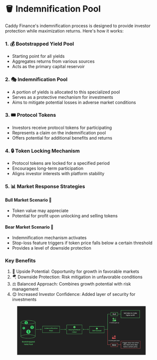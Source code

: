 # 🪣 Indemnification Pool

Caddy Finance's indemnification process is designed to provide investor protection while maximization returns. Here's how it works:

### 1. 💰 Bootstrapped Yield Pool

* Starting point for all yields
* Aggregates returns from various sources
* Acts as the primary capital reservoir

### 2. 🎭 Indemnification Pool

* A portion of yields is allocated to this specialized pool
* Serves as a protective mechanism for investments
* Aims to mitigate potential losses in adverse market conditions

### 3. 🎟️ Protocol Tokens

* Investors receive protocol tokens for participating
* Represents a claim on the indemnification pool
* Offers potential for additional benefits and returns

### 4. 🔒 Token Locking Mechanism

* Protocol tokens are locked for a specified period
* Encourages long-term participation
* Aligns investor interests with platform stability

### 5. 📊 Market Response Strategies

#### Bull Market Scenario 🐂

* Token value may appreciate
* Potential for profit upon unlocking and selling tokens

#### Bear Market Scenario 🐻

* Indemnification mechanism activates
* Stop-loss feature triggers if token price falls below a certain threshold
* Provides a level of downside protection

### Key Benefits

1. 🚀 Upside Potential: Opportunity for growth in favorable markets
2. 🪂 Downside Protection: Risk mitigation in unfavorable conditions
3. ⚖️ Balanced Approach: Combines growth potential with risk management
4. 😌 Increased Investor Confidence: Added layer of security for investments

<figure><img src=".gitbook/assets/Screenshot 2024-10-02 at 17.15.02.png" alt=""><figcaption></figcaption></figure>

